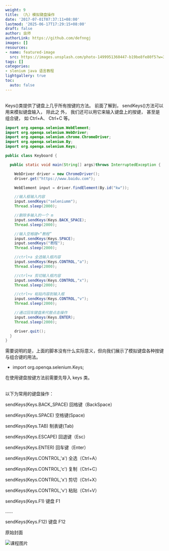 ```yaml
---
weight: 9
title: （九）模拟键盘操作
date: '2017-07-01T07:37:11+08:00'
lastmod: '2025-06-17T17:29:15+08:00'
draft: false
author: 虫师
authorLink: https://github.com/defnngj
images: []
resources:
- name: featured-image
  src: https://images.unsplash.com/photo-1499951360447-b19be8fe80f5?w=300
tags: []
categories:
- slenium java 语言教程
lightgallery: true
toc:
  auto: false
---
```




<br>
Keys()类提供了键盘上几乎所有按键的方法。 前面了解到， sendKeys()方法可以用来模拟键盘输入， 除此之
外， 我们还可以用它来输入键盘上的按键， 甚至是组合键， 如 Ctrl+A、 Ctrl+C 等。

```java
import org.openqa.selenium.WebElement;
import org.openqa.selenium.WebDriver;
import org.openqa.selenium.chrome.ChromeDriver;
import org.openqa.selenium.By;
import org.openqa.selenium.Keys;

public class Keyboard {

  public static void main(String[] args)throws InterruptedException {

    WebDriver driver = new ChromeDriver();
    driver.get("https://www.baidu.com");

    WebElement input = driver.findElement(By.id("kw"));

    //输入框输入内容
    input.sendKeys("seleniumm");
    Thread.sleep(2000);

    //删除多输入的一个 m
    input.sendKeys(Keys.BACK_SPACE);
    Thread.sleep(2000);

    //输入空格键+“教程”
    input.sendKeys(Keys.SPACE);
    input.sendKeys("教程");
    Thread.sleep(2000);

    //ctrl+a 全选输入框内容
    input.sendKeys(Keys.CONTROL,"a");
    Thread.sleep(2000);

    //ctrl+x 剪切输入框内容
    input.sendKeys(Keys.CONTROL,"x");
    Thread.sleep(2000);

    //ctrl+v 粘贴内容到输入框
    input.sendKeys(Keys.CONTROL,"v");
    Thread.sleep(2000);

    //通过回车键盘来代替点击操作
    input.sendKeys(Keys.ENTER);
    Thread.sleep(2000);

    driver.quit();
  }
}
```

需要说明的是，上面的脚本没有什么实际意义，但向我们展示了模拟键盘各种按键与组合键的用法。

* import org.openqa.selenium.Keys;

在使用键盘按键方法前需要先导入 keys 类。

<br>
以下为常用的键盘操作：

sendKeys(Keys.BACK_SPACE) 回格键（BackSpace）

sendKeys(Keys.SPACE) 空格键(Space)

sendKeys(Keys.TAB) 制表键(Tab)

sendKeys(Keys.ESCAPE) 回退键（Esc）

sendKeys(Keys.ENTER) 回车键（Enter）

sendKeys(Keys.CONTROL,'a') 全选（Ctrl+A）

sendKeys(Keys.CONTROL,'c') 复制（Ctrl+C）

sendKeys(Keys.CONTROL,'x') 剪切（Ctrl+X）

sendKeys(Keys.CONTROL,'v') 粘贴（Ctrl+V）

sendKeys(Keys.F1) 键盘 F1

……

sendKeys(Keys.F12) 键盘 F12




原始封面

![课程图片](https://images.unsplash.com/photo-1499951360447-b19be8fe80f5?w=300)

